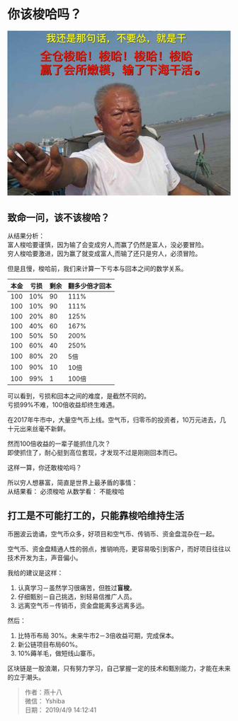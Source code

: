 # 你该梭哈吗？
![](./img/allin.jpg)
## 致命一问，该不该梭哈？
从结果分析：  
富人梭哈要谨慎，因为输了会变成穷人,而赢了仍然是富人，没必要冒险。  
穷人梭哈要激进，因为赢了就变成富人,而输了还只是穷人，必须冒险。

但是且慢，梭哈前，我们来计算一下亏本与回本之间的数学关系。

| 本金 | 亏损 | 剩余 | 翻多少倍才回本 |
| --- | --- | --- | --- |
| 100 | 10% | 90 | 111% |
| 100 | 10% | 90 | 111% |
| 100 | 20% | 80 | 125% |
| 100 | 40% | 60 | 167% |
| 100 | 50% | 50 | 200% |
| 100 | 60% | 40 | 250% |
| 100 | 80% | 20 | 5倍 |
| 100 | 90% | 10 | 10倍|
| 100 | 99% | 1  | 100倍|

可以看到，亏损和回本之间的难度，是截然不同的。  
亏损99%不难，100倍收益却终生难遇。

在2017年牛市中，大量空气币上线。空气币，归零币的投资者，10万元进去，几十元出来丝毫不新鲜。

然而100倍收益的一辈子能抓住几次？   
即使抓住了，耐心挺到高位套现，才发现不过是刚刚回本而已。

这样一算，你还敢梭哈吗？

所以穷人想暴富，简直是世界上最矛盾的事情：  
从结果看： 必须梭哈
从数学看： 不能梭哈

## 打工是不可能打工的，只能靠梭哈维持生活
币圈波云诡谲，空气币众多，好项目和空气币、传销币、资金盘混杂在一起。  

空气币、资金盘精通人性的弱点，推销响亮，更容易吸引到客户，而好项目往往以技术开发为主，声音偏小。

我给的建议是这样：
1. 认真学习－虽然学习很痛苦，但胜过**盲梭**。
2. 仔细甄别－自己挑选，别轻易信推广人员。
3. 远离空气币－传销币，资金盘能离多远离多远。

然后：
1. 比特币布局 30%。未来牛市2－3倍收益可期，完成保本。 
2. 新公链项目布局60%。
3. 10%薅羊毛，做短线山寨币。

区块链是一股浪潮，只有努力学习，自己掌握一定的技术和甄别能力，才能在未来的立于潮头。

> 作者：燕十八  
> 微信： Yshiba  
> 日期： 2019/4/9 14:12:41  